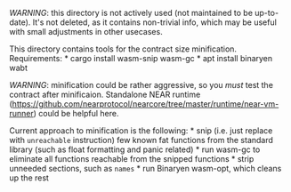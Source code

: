 *WARNING*: this directory is not actively used (not maintained to be up-to-date).
It's not deleted, as it contains non-trivial info, which may be useful with small adjustments in other usecases.

This directory contains tools for the contract size minification.
Requirements:
     * cargo install wasm-snip wasm-gc
     * apt install binaryen wabt

*WARNING*: minification could be rather aggressive, so you *must* test the contract after minificaion.
Standalone NEAR runtime (https://github.com/nearprotocol/nearcore/tree/master/runtime/near-vm-runner) could be helpful
here.

Current approach to minification is the following:
    * snip (i.e. just replace with `unreachable` instruction) few known fat functions from the standard library
     (such as float formatting and panic related)
    * run wasm-gc to eliminate all functions reachable from the snipped functions
    * strip unneeded sections, such as `names`
    * run Binaryen wasm-opt, which cleans up the rest
